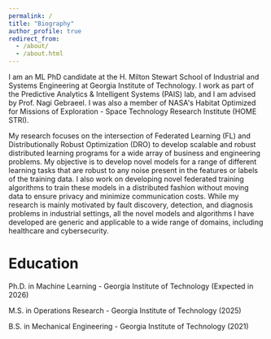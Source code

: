 ```yaml
---
permalink: /
title: "Biography"
author_profile: true
redirect_from: 
  - /about/
  - /about.html
---
```


I am an ML PhD candidate at the H. Milton Stewart School of Industrial and Systems Engineering at Georgia Institute of Technology. I work as part of the Predictive Analytics & Intelligent Systems (PAIS) lab, and I am advised by Prof. Nagi Gebraeel. I was also a member of NASA's Habitat Optimized for Missions of Exploration - Space Technology Research Institute (HOME STRI).

My research focuses on the intersection of Federated Learning (FL) and Distributionally Robust Optimization (DRO) to develop scalable and robust distributed learning programs for a wide array of business and engineering problems. My objective is to develop novel models for a range of different learning tasks that are robust to any noise present in the features or labels of the training data. I also work on developing novel federated training algorithms to train these models in a distributed fashion without moving data to ensure privacy and minimize communication costs. While my research is mainly motivated by fault discovery, detection, and diagnosis problems in industrial settings, all the novel models and algorithms I have developed are generic and applicable to a wide range of domains, including healthcare and cybersecurity.

Education
========
Ph.D. in Machine Learning - Georgia Institute of Technology (Expected in 2026)

M.S. in Operations Research - Georgia Institute of Technology (2025)

B.S. in Mechanical Engineering - Georgia Institute of Technology (2021)
